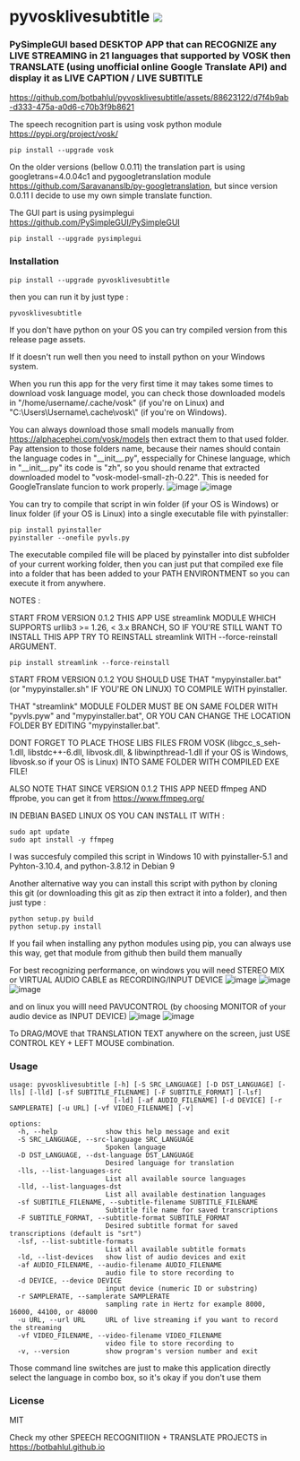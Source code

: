 # pyvosklivesubtitle <a href="https://pypi.org/project/pyvosklivesubtitle/"><img src="https://img.shields.io/pypi/v/pyvosklivesubtitle.svg"></img></a>

### PySimpleGUI based DESKTOP APP that can RECOGNIZE any LIVE STREAMING in 21 languages that supported by VOSK then TRANSLATE (using unofficial online Google Translate API) and display it as LIVE CAPTION / LIVE SUBTITLE

https://github.com/botbahlul/pyvosklivesubtitle/assets/88623122/d7f4b9ab-d333-475a-a0d6-c70b3f9b8621

The speech recognition part is using vosk python module https://pypi.org/project/vosk/
```
pip install --upgrade vosk
```

On the older versions (bellow 0.0.11) the translation part is using googletrans=4.0.04c1 and pygoogletranslation module https://github.com/Saravananslb/py-googletranslation, but since version 0.0.11 I decide to use my own simple translate function.

The GUI part is using pysimplegui https://github.com/PySimpleGUI/PySimpleGUI
```
pip install --upgrade pysimplegui
```

### Installation
```
pip install --upgrade pyvosklivesubtitle
```

then you can run it by just type :
```
pyvosklivesubtitle
```

If you don't have python on your OS you can try compiled version from this release page assets.

If it doesn't run well then you need to install python on your Windows system.

When you run this app for the very first time it may takes some times to download vosk language model, you can check those  downloaded models in "/home/username/.cache/vosk" (if you're on Linux) and "C:\\Users\\Username\\.cache\vosk\\" (if you're on Windows).

You can always download those small models manually from https://alphacephei.com/vosk/models then extract them to that used folder.
Pay attension to those folders name, because their names should contain the language codes in \"\_\_init\_\_.py\", esspecially for Chinese language, which in \"\_\_init\_\_.py\" its code is \"zh\", so you should rename that extracted downloaded model to \"vosk-model-small-zh-0.22\". This is needed for GoogleTranslate funcion to work properly.
![image](https://user-images.githubusercontent.com/88623122/234000963-c2ab4c69-70fd-4374-9a1a-0cc1316791e8.png)
![image](https://user-images.githubusercontent.com/88623122/234001411-f06821c9-0b68-4414-b3c3-a7280da4d560.png)

You can try to compile that script in win folder (if your OS is Windows) or linux folder (if your OS is Linux) into a single executable file with pyinstaller:
```
pip install pyinstaller
pyinstaller --onefile pyvls.py
```
The executable compiled file will be placed by pyinstaller into dist subfolder of your current working folder, then you can just put that compiled exe file into a folder that has been added to your PATH ENVIRONTMENT so you can execute it from anywhere.

NOTES :

START FROM VERSION 0.1.2 THIS APP USE streamlink MODULE WHICH SUPPORTS urllib3 >= 1.26, < 3.x BRANCH, SO IF YOU'RE STILL WANT TO INSTALL THIS APP TRY TO REINSTALL streamlink WITH --force-reinstall ARGUMENT.

```
pip install streamlink --force-reinstall
```

START FROM VERSION 0.1.2 YOU SHOULD USE THAT "mypyinstaller.bat" (or "mypyinstaller.sh" IF YOU'RE ON LINUX) TO COMPILE WITH pyinstaller.

THAT "streamlink" MODULE FOLDER MUST BE ON SAME FOLDER WITH "pyvls.pyw" and "mypyinstaller.bat", OR YOU CAN CHANGE THE LOCATION FOLDER BY EDITING "mypyinstaller.bat".

DONT FORGET TO PLACE THOSE LIBS FILES FROM VOSK (libgcc_s_seh-1.dll, libstdc++-6.dll, libvosk.dll, & libwinpthread-1.dll if your OS is Windows, libvosk.so if your OS is Linux) INTO SAME FOLDER WITH COMPILED EXE FILE!

ALSO NOTE THAT SINCE VERSION 0.1.2 THIS APP NEED ffmpeg AND ffprobe, you can get it from https://www.ffmpeg.org/

IN DEBIAN BASED LINUX OS YOU CAN INSTALL IT WITH :

```
sudo apt update
sudo apt install -y ffmpeg
```

I was succesfuly compiled this script in Windows 10 with pyinstaller-5.1 and Pyhton-3.10.4, and python-3.8.12 in Debian 9

Another alternative way you can install this script with python by cloning this git (or downloading this git as zip then extract it into 
a folder), and then just type :

```
python setup.py build
python setup.py install
```

If you fail when installing any python modules using pip, you can always use this way, get that module from github then build them manually

For best recognizing performance, on windows you will need STEREO MIX or VIRTUAL AUDIO CABLE as RECORDING/INPUT DEVICE 
![image](https://user-images.githubusercontent.com/88623122/199527559-e2609d8c-3479-420d-8c52-806fa56a21f4.png)
![image](https://user-images.githubusercontent.com/88623122/199528286-1ab77dc4-38a9-41f2-9b92-25db352a1ed2.png)
![image](https://user-images.githubusercontent.com/88623122/199528861-22541706-3bdf-427c-8c2f-44174b114e34.png)

and on linux you willl need PAVUCONTROL (by choosing MONITOR of your audio device as INPUT DEVICE)
![image](https://user-images.githubusercontent.com/88623122/231320153-e89bb21e-916f-4e82-a520-43e3112f6801.png)
![image](https://user-images.githubusercontent.com/88623122/230965838-40764e2a-8ce9-4a03-9f8b-901c9eae43ef.png)

To DRAG/MOVE that TRANSLATION TEXT anywhere on the screen, just USE CONTROL KEY + LEFT MOUSE combination.

### Usage

```
usage: pyvosklivesubtitle [-h] [-S SRC_LANGUAGE] [-D DST_LANGUAGE] [-lls] [-lld] [-sf SUBTITLE_FILENAME] [-F SUBTITLE_FORMAT] [-lsf]
                          [-ld] [-af AUDIO_FILENAME] [-d DEVICE] [-r SAMPLERATE] [-u URL] [-vf VIDEO_FILENAME] [-v]

options:
  -h, --help            show this help message and exit
  -S SRC_LANGUAGE, --src-language SRC_LANGUAGE
                        Spoken language
  -D DST_LANGUAGE, --dst-language DST_LANGUAGE
                        Desired language for translation
  -lls, --list-languages-src
                        List all available source languages
  -lld, --list-languages-dst
                        List all available destination languages
  -sf SUBTITLE_FILENAME, --subtitle-filename SUBTITLE_FILENAME
                        Subtitle file name for saved transcriptions
  -F SUBTITLE_FORMAT, --subtitle-format SUBTITLE_FORMAT
                        Desired subtitle format for saved transcriptions (default is "srt")
  -lsf, --list-subtitle-formats
                        List all available subtitle formats
  -ld, --list-devices   show list of audio devices and exit
  -af AUDIO_FILENAME, --audio-filename AUDIO_FILENAME
                        audio file to store recording to
  -d DEVICE, --device DEVICE
                        input device (numeric ID or substring)
  -r SAMPLERATE, --samplerate SAMPLERATE
                        sampling rate in Hertz for example 8000, 16000, 44100, or 48000
  -u URL, --url URL     URL of live streaming if you want to record the streaming
  -vf VIDEO_FILENAME, --video-filename VIDEO_FILENAME
                        video file to store recording to
  -v, --version         show program's version number and exit
```

Those command line switches are just to make this application directly select the language in combo box, so it's okay if you don't use them

### License

MIT

Check my other SPEECH RECOGNITIION + TRANSLATE PROJECTS in https://botbahlul.github.io
